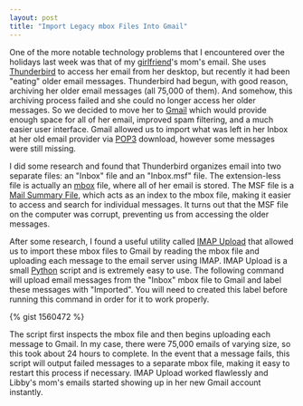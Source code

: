 ```yaml
---
layout: post
title: "Import Legacy mbox Files Into Gmail"
---
```


One of the more notable technology problems that I encountered over the holidays last week was that of my [girlfriend](http://elizabethpuccinelli.com/)'s mom's email. She uses [Thunderbird](http://www.mozilla.org/en-US/thunderbird/) to access her email from her desktop, but recently it had been "eating" older email messages. Thunderbird had begun, with good reason, archiving her older email messages (all 75,000 of them). And somehow, this archiving process failed and she could no longer access her older messages. So we decided to move her to [Gmail](https://gmail.com) which would provide enough space for all of her email, improved spam filtering, and a much easier user interface. Gmail allowed us to import what was left in her Inbox at her old email provider via [POP3](http://en.wikipedia.org/wiki/Post_Office_Protocol) download, however some messages were still missing.

I did some research and found that Thunderbird organizes email into two separate files: an "Inbox" file and an "Inbox.msf" file. The extension-less file is actually an [mbox](http://en.wikipedia.org/wiki/Mbox) file, where all of her email is stored. The MSF file is a [Mail Summary File](http://en.wikipedia.org/wiki/Mork_(file_format)), which acts as an index to the mbox file, making it easier to access and search for individual messages. It turns out that the MSF file on the computer was corrupt, preventing us from accessing the older messages.

After some research, I found a useful utility called [IMAP Upload](http://imap-upload.sourceforge.net/) that allowed us to import these mbox files to Gmail by reading the mbox file and uploading each message to the email server using IMAP. IMAP Upload is a small [Python](http://python.org/) script and is extremely easy to use. The following command will upload email messages from the "Inbox" mbox file to Gmail and label these messages with "Imported". You will need to created this label before running this command in order for it to work properly.

{% gist 1560472 %}

The script first inspects the mbox file and then begins uploading each message to Gmail. In my case, there were 75,000 emails of varying size, so this took about 24 hours to complete. In the event that a message fails, this script will output failed messages to a separate mbox file, making it easy to restart this process if necessary. IMAP Upload worked flawlessly and Libby's mom's emails started showing up in her new Gmail account instantly.

